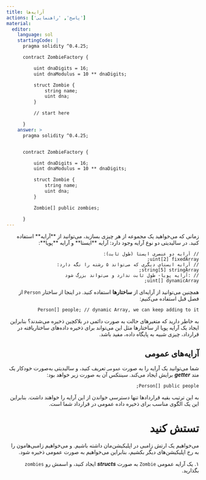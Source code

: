 ```yaml
---
title: آرایه‌ها
actions: ['پاسخ', 'راهنمایی']
material:
  editor:
    language: sol
    startingCode: |
      pragma solidity ^0.4.25;

      contract ZombieFactory {

          uint dnaDigits = 16;
          uint dnaModulus = 10 ** dnaDigits;

          struct Zombie {
              string name;
              uint dna;
          }

          // start here

      }
    answer: >
      pragma solidity ^0.4.25;


      contract ZombieFactory {

          uint dnaDigits = 16;
          uint dnaModulus = 10 ** dnaDigits;

          struct Zombie {
              string name;
              uint dna;
          }

          Zombie[] public zombies;

      }
---
```

<div dir="rtl">
زمانی که می‌خواهید یک مجموعه از هر چیزی بسازید، می‌توانید از **آرایه** استفاده کنید. در سالیدیتی دو نوع آرایه وجود دارد: آرایه **ایستا** و آرایه **پویا**:

```
// آرایه دو عنصری ایستا (طول ثابت):
uint[2] fixedArray;
// آرایه ایستای دیگری که می‌تواند ۵ رشته را نگه دارد:
string[5] stringArray;
// :آرایه پویا- طول ثابت ندارد و می‌تواند بزرگ شود
uint[] dynamicArray;
```

همچنین می‌توانید از آرایه‌ای از **ساختارها** استفاده کنید. در اینجا از ساختار `Person` از فصل قبل استفاده می‌کنیم:

```
Person[] people; // dynamic Array, we can keep adding to it
```

به خاطر دارید که متغیرهای حالت به صورت دائمی در بلاکچین ذخیره می‌شدند؟ بنابراین ایجاد یک آرایه پویا از ساختارها مثل این می‌تواند برای ذخیره داده‌های ساختاریافته در قرارداد، چیزی شبیه به پایگاه داده، مفید باشد.

## آرایه‌های عمومی

شما می‌توانید یک آرایه را به صورت `عمومی` تعریف کنید، و سالیدیتی به‌صورت خودکار یک متد **_getter_** برایش ایجاد می‌کند. سینتکس آن به صورت زیر خواهد بود:

```
Person[] public people;
```

به این ترتیب بقیه قراردادها تنها دسترسی خواندن از این آرایه را خواهند داشت. بنابراین این یک الگوی مناسب برای ذخیره داده عمومی در قرارداد شما است.

# تستش کنید

می‌خواهیم یک ارتش زامبی در اپلیکیشن‌مان داشته باشیم. و می‌خواهیم زامبی‌هامون را به رخ اپلیکیشن‌های دیگر بکشیم، بنابراین می‌خواهیم به صورت عمومی ذخیره شود.

۱. یک آرایه عمومی `Zombie` به صورت **_structs_** ایجاد کنید، و اسمش رو `zombies` بگذارید.
</div>

